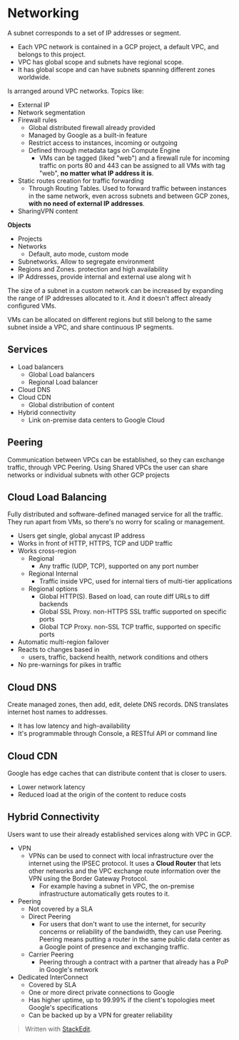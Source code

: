 
# Networking

A subnet corresponds to a set of IP addresses or segment. 

- Each VPC network is contained in a GCP project, a default VPC, and belongs to this project.
- VPC has global scope and subnets have regional scope.
- It has global scope and can have subnets spanning different zones worldwide.

Is arranged around VPC networks. Topics like:
- External IP 
- Network segmentation
- Firewall rules
	- Global distributed firewall already provided
	- Managed by Google as a built-in feature
	- Restrict access to instances, incoming or outgoing
	- Defined through metadata tags on Compute Engine
		- VMs can be tagged (liked "web") and a firewall rule for incoming traffic on ports 80 and 443 can be assigned to all VMs with tag "web", **no matter what IP address it is**.
- Static routes creation for traffic forwarding
	- Through Routing Tables. Used to forward traffic between instances in the same network, even across subnets and between GCP zones, **with no need of external IP addresses**.
- SharingVPN content

**Objects** 
- Projects
- Networks
	- Default, auto mode, custom mode
- Subnetworks. Allow to segregate environment
- Regions  and Zones. protection and high availability
- IP Addresses, provide internal and external use along wit h

The size of a subnet in a custom network can be increased by expanding the range of IP addresses allocated to it. And it doesn't affect already configured VMs.

VMs can be allocated on different regions but still belong to the same subnet inside a VPC, and share continuous IP segments. 

## Services
- Load balancers
	- Global Load balancers
	- Regional Load balancer
- Cloud DNS
- Cloud CDN
	- Global distribution of content
- Hybrid connectivity
	- Link on-premise data centers to Google Cloud

## Peering

Communication between VPCs can be established, so they can exchange traffic, through VPC Peering. Using Shared VPCs the user can share networks or individual subnets with other GCP projects

## Cloud Load Balancing

Fully distributed and software-defined managed service for all the traffic. They run apart from VMs, so there's no worry for scaling or management.
- Users get single, global anycast IP address
- Works in front of HTTP, HTTPS, TCP and UDP traffic
- Works cross-region
	- Regional
		- Any traffic (UDP, TCP), supported on any port number
	- Regional Internal
		- Traffic inside VPC, used for internal tiers of multi-tier applications
	- Regional options
		- Global HTTP(S). Based on load, can route diff URLs to diff backends
		- Global SSL Proxy. non-HTTPS SSL traffic supported on specific ports
		- Global TCP Proxy. non-SSL TCP traffic, supported on specific ports
- Automatic multi-region failover
- Reacts to changes based in
	- users, traffic, backend health, network conditions and others
- No pre-warnings for pikes in traffic

## Cloud DNS

Create managed zones, then add, edit, delete DNS records. DNS translates internet host names to addresses.
- It has low latency and high-availability
- It's programmable through Console, a RESTful API or command line

## Cloud CDN

Google has edge caches that can distribute content that is closer to users.
- Lower network latency
- Reduced load at the origin of the content to reduce costs

## Hybrid Connectivity

Users want to use their already established services along with VPC in GCP. 
- VPN
	- VPNs can be used to connect with local infrastructure over the internet using the IPSEC protocol. It uses a **Cloud Router** that lets other networks and the VPC exchange route information over the VPN using the Border Gateway Protocol. 
		- For example having a subnet in VPC, the on-premise infrastructure automatically gets routes to it.
- Peering 
	- Not covered by a SLA
	- Direct Peering
		- For users that don't want to use the internet, for security concerns or reliability of the bandwidth, they can use Peering. Peering means putting a router in the same public data center as a Google point of presence and exchanging traffic. 
	- Carrier Peering
		- Peering through a contract with a partner that already has a PoP in Google's network
- Dedicated InterConnect
	- Covered by SLA
	- One or more direct private connections to Google 
	- Has higher uptime, up to 99.99% if the client's topologies meet Google's specifications
	- Can be backed up by a VPN for greater reliability

> Written with [StackEdit](https://stackedit.io/).
<!--stackedit_data:
eyJoaXN0b3J5IjpbLTE5MjYxNTE3MjIsLTM3NDA5OTYyNiwtMT
M1NzQ5MTU1OSwtMTU2NzcxNjAyOSwxNjEyMDIyNjMsMTE1Mjc1
NjEwMCwxNzQ5MTk1OTMxLC00NzAxODk3NywxMjU1MDkyOTIxLD
E2NTQxNjgzNzksMTI4MDI0ODgzOV19
-->